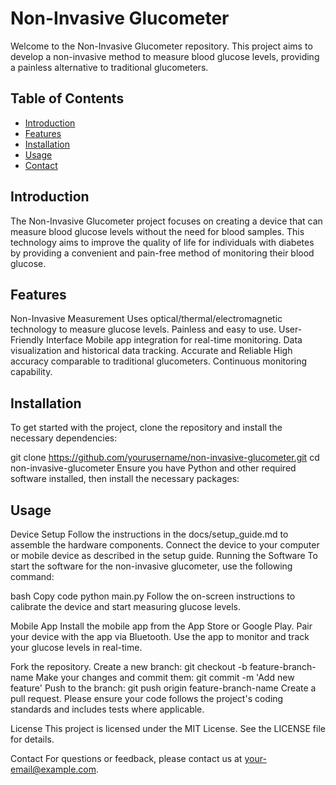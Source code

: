 # Non-Invasive Glucometer
Welcome to the Non-Invasive Glucometer repository. This project aims to develop a non-invasive method to measure blood glucose levels, providing a painless alternative to traditional glucometers.

## Table of Contents
- [Introduction](#introduction)
- [Features](#features)
- [Installation](#installation)
- [Usage](#usage)
- [Contact](#contact)


## Introduction
The Non-Invasive Glucometer project focuses on creating a device that can measure blood glucose levels without the need for blood samples. This technology aims to improve the quality of life for individuals with diabetes by providing a convenient and pain-free method of monitoring their blood glucose.

## Features
Non-Invasive Measurement
Uses optical/thermal/electromagnetic technology to measure glucose levels.
Painless and easy to use.
User-Friendly Interface
Mobile app integration for real-time monitoring.
Data visualization and historical data tracking.
Accurate and Reliable
High accuracy comparable to traditional glucometers.
Continuous monitoring capability.

## Installation
To get started with the project, clone the repository and install the necessary dependencies:

git clone https://github.com/yourusername/non-invasive-glucometer.git
cd non-invasive-glucometer
Ensure you have Python and other required software installed, then install the necessary packages:

## Usage
Device Setup
Follow the instructions in the docs/setup_guide.md to assemble the hardware components.
Connect the device to your computer or mobile device as described in the setup guide.
Running the Software
To start the software for the non-invasive glucometer, use the following command:

bash
Copy code
python main.py
Follow the on-screen instructions to calibrate the device and start measuring glucose levels.

Mobile App
Install the mobile app from the App Store or Google Play.
Pair your device with the app via Bluetooth.
Use the app to monitor and track your glucose levels in real-time.

Fork the repository.
Create a new branch: git checkout -b feature-branch-name
Make your changes and commit them: git commit -m 'Add new feature'
Push to the branch: git push origin feature-branch-name
Create a pull request.
Please ensure your code follows the project's coding standards and includes tests where applicable.

License
This project is licensed under the MIT License. See the LICENSE file for details.

Contact
For questions or feedback, please contact us at your-email@example.com.

